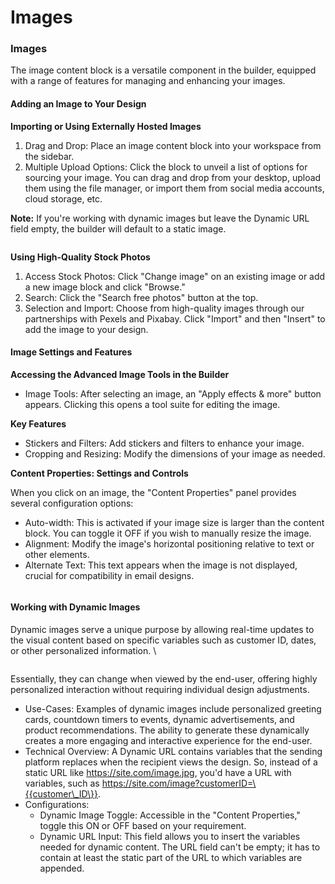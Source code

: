 # Images

### Images

The image content block is a versatile component in the builder, equipped with a range of features for managing and enhancing your images.&#x20;

#### Adding an Image to Your Design

**Importing or Using Externally Hosted Images**

1. Drag and Drop: Place an image content block into your workspace from the sidebar.
2. Multiple Upload Options: Click the block to unveil a list of options for sourcing your image. You can drag and drop from your desktop, upload them using the file manager, or import them from social media accounts, cloud storage, etc.

**Note:** If you're working with dynamic images but leave the Dynamic URL field empty, the builder will default to a static image.

<figure><img src="https://lh7-eu.googleusercontent.com/6umIQDn-_OJxY05dh385o5NIOo4kJ6L0AGDnNl3w1Z6HTJjogt0MbA948by_Z1ESBXI6LygvSld5qG7FYs35t7PC0AbzdhMH4UZaBUiSl2YwbeiIsxSyOva7Cqi93ZCd_eTxpJAdxYaozR4dU_ljBL8" alt=""><figcaption></figcaption></figure>

**Using High-Quality Stock Photos**

1. Access Stock Photos: Click "Change image" on an existing image or add a new image block and click "Browse."
2. Search: Click the "Search free photos" button at the top.
3. Selection and Import: Choose from high-quality images through our partnerships with Pexels and Pixabay. Click "Import" and then "Insert" to add the image to your design.

#### Image Settings and Features

**Accessing the Advanced Image Tools in the Builder**

* Image Tools: After selecting an image, an "Apply effects & more" button appears. Clicking this opens a tool suite for editing the image.

**Key Features**

* Stickers and Filters: Add stickers and filters to enhance your image.
* Cropping and Resizing: Modify the dimensions of your image as needed.

**Content Properties: Settings and Controls**

When you click on an image, the "Content Properties" panel provides several configuration options:

* Auto-width: This is activated if your image size is larger than the content block. You can toggle it OFF if you wish to manually resize the image.
* Alignment: Modify the image's horizontal positioning relative to text or other elements.
* Alternate Text: This text appears when the image is not displayed, crucial for compatibility in email designs.

<figure><img src="https://lh7-eu.googleusercontent.com/qJ1hETZJzSOmxVBeMFcworPASAYfXwn4eL-0p-QUIHSpS64ButMuuA7UIhP1GRNV9BZiH407cDuS90MOV3R5Yxu_ddZAqO9iwaEmv_InHTa-eHzbro8W3K6p37O2ctpkSIhqzk-U2g1UGcYU7KFPBj8" alt=""><figcaption></figcaption></figure>

#### Working with Dynamic Images

Dynamic images serve a unique purpose by allowing real-time updates to the visual content based on specific variables such as customer ID, dates, or other personalized information. \


<figure><img src="https://lh7-eu.googleusercontent.com/Kol_Tdw2yi5j3afFu-vQMuPn9vH-jYOWUDpbEOudel1HWHELzP9N2cY_K3HZ0bkAL2xmKZFNs34tgGN9_GMzQhiUqjI-POO8Fz_GZIrkiQJVBe4TQwrj11yYDlA-kQxpZxJxPz0k9FTchpGzTKuJJrg" alt=""><figcaption></figcaption></figure>

Essentially, they can change when viewed by the end-user, offering highly personalized interaction without requiring individual design adjustments.

* Use-Cases: Examples of dynamic images include personalized greeting cards, countdown timers to events, dynamic advertisements, and product recommendations. The ability to generate these dynamically creates a more engaging and interactive experience for the end-user.
* Technical Overview: A Dynamic URL contains variables that the sending platform replaces when the recipient views the design. So, instead of a static URL like https://site.com/image.jpg, you'd have a URL with variables, such as https://site.com/image?customerID=\{{customer\_ID\}}.
* Configurations:
  * Dynamic Image Toggle: Accessible in the "Content Properties," toggle this ON or OFF based on your requirement.
  * Dynamic URL Input: This field allows you to insert the variables needed for dynamic content. The URL field can't be empty; it has to contain at least the static part of the URL to which variables are appended.
